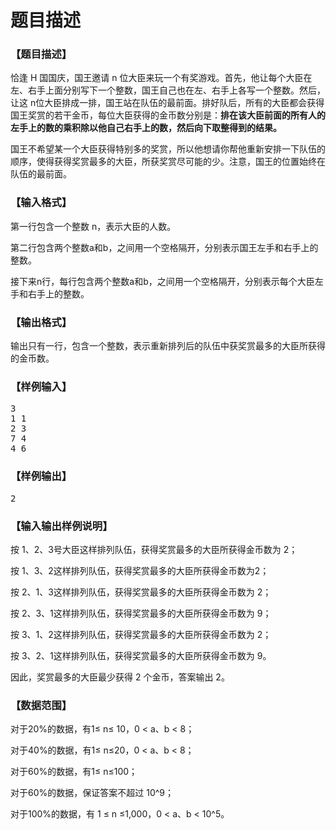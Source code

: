 # 题目描述


<h3>
【题目描述】
</h3>
<p>
恰逢 H 国国庆，国王邀请 n 位大臣来玩一个有奖游戏。首先，他让每个大臣在左、右手上面分别写下一个整数，国王自己也在左、右手上各写一个整数。然后，让这 n位大臣排成一排，国王站在队伍的最前面。排好队后，所有的大臣都会获得国王奖赏的若干金币，每位大臣获得的金币数分别是：<strong>排在该大臣前面的所有人的左手上的数的乘积除以他自己右手上的数，然后向下取整得到的结果。</strong> 
</p>
<p>
国王不希望某一个大臣获得特别多的奖赏，所以他想请你帮他重新安排一下队伍的顺序，使得获得奖赏最多的大臣，所获奖赏尽可能的少。注意，国王的位置始终在队伍的最前面。
</p>
<h3>
【输入格式】
</h3>
<p>
第一行包含一个整数 n，表示大臣的人数。
</p>
<p>
第二行包含两个整数a和b，之间用一个空格隔开，分别表示国王左手和右手上的整数。
</p>
<p>
接下来n行，每行包含两个整数a和b，之间用一个空格隔开，分别表示每个大臣左手和右手上的整数。
</p>
<h3>
【输出格式】
</h3>
<p>
输出只有一行，包含一个整数，表示重新排列后的队伍中获奖赏最多的大臣所获得的金币数。
</p>
<h3>
【样例输入】
</h3>
<pre>3
1 1
2 3
7 4
4 6</pre>
<h3>
【样例输出】
</h3>
<pre>2</pre>
<h3>
【输入输出样例说明】
</h3>
<p>
按 1、2、3号大臣这样排列队伍，获得奖赏最多的大臣所获得金币数为 2；
</p>
<p>
按 1、3、2这样排列队伍，获得奖赏最多的大臣所获得金币数为2；
</p>
<p>
按 2、1、3这样排列队伍，获得奖赏最多的大臣所获得金币数为 2；
</p>
<p>
按 2、3、1这样排列队伍，获得奖赏最多的大臣所获得金币数为 9；
</p>
<p>
按 3、1、2这样排列队伍，获得奖赏最多的大臣所获得金币数为 2；
</p>
<p>
按 3、2、1这样排列队伍，获得奖赏最多的大臣所获得金币数为 9。
</p>
<p>
因此，奖赏最多的大臣最少获得 2 个金币，答案输出 2。
</p>
<h3>
【数据范围】
</h3>
<p>
对于20%的数据，有1≤ n≤ 10，0 &lt; a、b &lt; 8；
</p>
<p>
对于40%的数据，有1≤ n≤20，0 &lt; a、b &lt; 8；
</p>
<p>
对于60%的数据，有1≤ n≤100；
</p>
<p>
对于60%的数据，保证答案不超过 10^9；
</p>
<p>
对于100%的数据，有 1 ≤ n ≤1,000，0 &lt; a、b &lt; 10^5。
</p>
